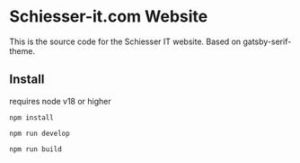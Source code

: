 # Schiesser-it.com Website

This is the source code for the Schiesser IT website. Based on gatsby-serif-theme.

## Install

requires node v18 or higher

```
npm install
```

```
npm run develop
```

```
npm run build
```
